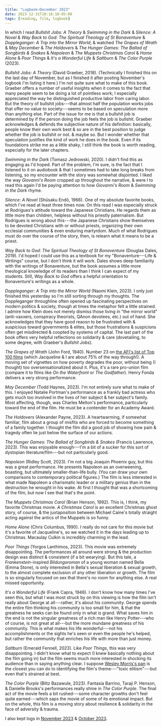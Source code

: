 ```yaml
---
title: "Logbook—December 2023"
date: 2023-12-31T10:18:10-05:00
tags: [reading, film, logbook]
---
```


In which I read *Bullshit Jobs: A Theory* & *Swimming in the Dark* & *Silence: A Novel* & *Way Back to God: The Spiritual Theology of St Bonaventure* & *Doppleganger: A Trip into the Mirror World*; & watched *The Grapes of Wrath* & *May December* & *The Holdovers* & *The Hunger Games: The Ballad of Songbirds & Snakes* & *Napoleon* & *The Muppets Christmas Carol* & *Home Alone* & *Poor Things* & *It's a Wonderful Life* & *Saltburn* & *The Color Purple* (2023).

*Bullshit Jobs: A Theory* (David Graeber, 2018). (Technically I finished this on the last day of November, but as I finished it after posting November's logbook I'm listing it here.) I'm not quite sure what to make of this book. Graeber offers a number of useful insights when it comes to the fact that many people seem to be doing a lot of pointless work; I especially appreciated the way he distinguished productive labor from caring labor. But the theory of bullshit jobs---that almost half the population works jobs that offer no value to society---seems to be based on speculation more than anything else. Part of the issue for me is that a bullshit job is determined by if the person doing the job feels the job is bullshit. Graeber acknowledges & defends the subjective nature of his definition: basically, people know their own work best & so are in the best position to judge whether the job is bullshit or not. & maybe so. But I wonder whether that speculation justifies the kind of work he does in the book. Even if its foundations strike me as a little shaky, I still think the book is worth reading, especially for the later chapters.

*Swimming in the Dark* (Tomasz Jedrowski, 2020). I didn't find this as engaging as I'd hoped. Part of the problem, I'm sure, is the fact that I listened to it on audiobook & that I sometimes had to take long breaks from listening, so my encounter with the story was somewhat disjointed. I liked the way *Giovanni's Room* cropped up throughout the narrative, & were I to read this again I'd be paying attention to how *Giovanni's Room* & *Swimming in the Dark* rhyme.

*Silence: A Novel* (Shūsaku Endō, 1966). One of my absolute favorite books, which I've read at least three times now. On this read I was especially struck at Rodrigues's attitude toward the Japanese Christians. He regards them as little more than children, helpless without his priestly paternalism. But Rodrigues is wrong about this---the Japanese Christians show themselves to be devoted Christians with or without priests, organizing their own ecclesial communities & even enduring martyrdom. Much of what Rodrigues must do over the course of the story, then, is relearn what it means to be a priest. 

*Way Back to God: The Spiritual Theology of St Bonaventure* (Douglas Dales, 2019). I'd hoped I could use this as a textbook for my "Bonaventure---Life & Writings" course, but I don't think it will work. Dales shows deep familiarity with the writings of Bonaventure, but the book assumes a little more theological knowledge of its readers than I think I can expect of my students. Still, *Way Back to God* offers a helpful orientation to Bonaventure's writings as a whole.

*Doppleganger: A Trip into the Mirror World* (Naomi Klein, 2023). I only just finished this yesterday so I'm still sorting through my thoughts. The Doppleganger throughline often opened up fascinating perspectives on modern politics & society, though at times the metaphor felt a little strained. I admire how Klein does not merely dismiss those living in "the mirror world" (anti-vaxxers, conspiracy theorists, QAnon devotees, etc.) out of hand. She acknowledges that they have good reaosn to be frustrated with & suspicious toward governments & elites, but those frustrations & suspicions often get misdirected & coopted by systems of capital. The last part of the book offers very helpful reflections on solidarity & care (dovetailing, to some degree, with Graeber's *Bullshit Jobs*).

*The Grapes of Wrath* (John Ford, 1940). Number 23 on [the AFI's list of Top 100 films](https://www.afi.com/afis-100-years-100-movies/) (which Jacqueline & I are about 75% of the way through!). A moving set of vignettes on how poverty degrades the poor, without being (I thought) too oversensationalized about it. Plus, it's a rare pro-union film (compare it to films like *On the Waterfront* or *The Godfather*). Henry Fonda delivers a very strong performance.

*May December* (Todd Haynes, 2023). I'm not entirely sure what to make of this. I enjoyed Natalie Portman's performance as a frankly bad actress who gets much too involved in the lives of her subject & her subject's family. Most affecting, though, was Charles Melton's performance, particularly toward the end of the film. He must be a contender for an Academy Award.

*The Holdovers* (Alexander Payne, 2023). A heartwarming, if somewhat familiar, film about a group of misfits who are forced to become something of a family together. I thought the film did a good job of showing how pain & tragedy often lie just below the surface of our actions.

*The Hunger Games: The Ballad of Songbirds & Snakes* (Francis Lawrence, 2023). This was enjoyable enough---I'm a bit of a sucker for this sort of dystopian literature/film---but not particularly good.

*Napoleon* (Ridley Scott, 2023). I'm not a big Joaquin Phoenix guy, but this was a great performance. He presents Napoleon as an overweening, boasting, but ultimately smaller-than-life bully. (You can draw your own comparisons to contemporary political figures.) The film is less interested in what made Napoleon a charismatic leader or a military genius than in the destruction he wrought in his wake. At first I thought that was a shortcoming of the film, but now I see that that's the point.

*The Muppets Christmas Carol* (Brian Henson, 1992). This is, I think, my favorite Christmas movie. *A Christmas Carol* is an excellent Christmas ghost story, of course, & the juxtaposition between Michael Caine's totally straight acting against the antics of the Muppets is so funny.

*Home Alone* (Chris Columbus, 1990). I really do not care for this movie but it's a favorite of Jacqueline's, so we watched it in the days leading up to Christmas. Macaulay Culkin is incredibly charming in the lead.

*Poor Things* (Yorgos Lanthimos, 2023). This movie was extremely disappointing. The performances all around were strong & the production design was distinct & consistent (if a bit wearying). But this tale, a *Frankenstein*-inspired *Bildungsroman* of a young woman named Bella (Emma Stone), is only interested in Bella's sexual liberation & sexual growth, to the almost complete exclusion of any other liberation or growth. The film is so singularly focused on sex that there's no room for anything else. A real missed opportunity.

*It's a Wonderful Life* (Frank Capra, 1946). I don't know how many times I've seen this, but what I was most struck by on this viewing is how the film isn't really about George at all---rather, it's about his community. George spends the entire film thinking his community is too small for him, & that the greatness he seeks can be found only in what is grand. What saves him in the end is not the singular greatness of a rich man like Henry Potter---who of course, is not great at all---but the more mundane greatness of his community. This is what makes his life wonderful---not his accomplishments or the sights he's seen or even the people he's helped, but rather the community that enriches his life with more than just money.

*Saltburn* (Emerald Fennell, 2023). Like *Poor Things*, this was very disappointing. I didn't know what to expect (I knew basically nothing about the film going in) but the film seems much more interested in shocking its audience than in saying anything clear. I suppose [Wesley Morris's pan](https://www.nytimes.com/2023/11/16/movies/saltburn-review.html) is the closest you can do to identifying the film's theme---"toxic elitism"---but even that's strained at best.

*The Color Purple* (Blitz Bazawule, 2023). Fantasia Barrino, Taraji P. Henson, & Danielle Brooks's performances really shine in *The Color Purple*. The final act of the movie feels a bit rushed---some character growths don't feel quite earned---which saps the movie of some of its emotional impact. But on the whole, this film is a moving story about resilience & solidarity in the face of adversity & trauma.

I also kept logs in [November 2023](/posts/20231130_logbook/) & [October 2023](http://localhost:1313/posts/20231031_logbook/).
